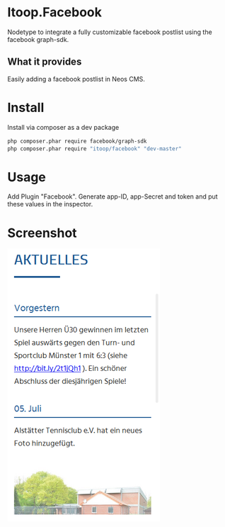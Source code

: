 # Itoop.Facebook
Nodetype to integrate a fully customizable facebook postlist using the facebook graph-sdk.

## What it provides
Easily adding a facebook postlist in Neos CMS. 

# Install
Install via composer as a dev package
```bash
php composer.phar require facebook/graph-sdk
php composer.phar require "itoop/facebook" "dev-master"
```
# Usage
Add Plugin "Facebook". Generate app-ID, app-Secret and token and put these values in the inspector.

# Screenshot
![Screenshot](/Documentation/Example.png?raw=true "Screenshot")
